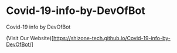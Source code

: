 # Covid-19-info-by-DevOfBot
Covid-19 info by DevOfBot

(Visit Our Website)[https://shizone-tech.github.io/Covid-19-info-by-DevOfBot/]
